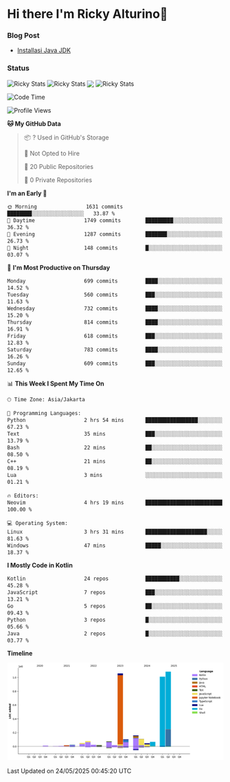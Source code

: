 # Hi there I'm Ricky Alturino👋

### Blog Post

<!-- BLOG-POST-LIST:START -->

- [Installasi Java JDK](https://onirutla.medium.com/installasi-java-jdk-ec701beeb5cb?source=rss-d9d81c918cc9------2)
<!-- BLOG-POST-LIST:END -->

### Status

<img align="center" alt="Ricky Stats" src="https://github-readme-stats.vercel.app/api?username=Alturino&theme=dark&show_icons=true&hide_border=false" />
<img align="center" alt="Ricky Stats" src="https://github-readme-stats.vercel.app/api/top-langs/?username=Alturino&theme=dark&show_icons=true&layout=compact"/>
<img align="center" width="640px" src="https://github-readme-stats.vercel.app/api/wakatime?username=Alturino&layout=compact&hide_border=true&theme=dark">
<img align="center" alt="Ricky Stats" src="https://leetcard.jacoblin.cool/alturino?border=0&radius=20&ext=activity"/>

<!--START_SECTION:waka-->
![Code Time](http://img.shields.io/badge/Code%20Time-1%2C221%20hrs%203%20mins-blue)

![Profile Views](http://img.shields.io/badge/Profile%20Views-0-blue)

**🐱 My GitHub Data** 

> 📦 ? Used in GitHub's Storage 
 > 
> 🚫 Not Opted to Hire
 > 
> 📜 20 Public Repositories 
 > 
> 🔑 0 Private Repositories 
 > 
**I'm an Early 🐤** 

```text
🌞 Morning                1631 commits        ████████░░░░░░░░░░░░░░░░░   33.87 % 
🌆 Daytime                1749 commits        █████████░░░░░░░░░░░░░░░░   36.32 % 
🌃 Evening                1287 commits        ███████░░░░░░░░░░░░░░░░░░   26.73 % 
🌙 Night                  148 commits         █░░░░░░░░░░░░░░░░░░░░░░░░   03.07 % 
```
📅 **I'm Most Productive on Thursday** 

```text
Monday                   699 commits         ████░░░░░░░░░░░░░░░░░░░░░   14.52 % 
Tuesday                  560 commits         ███░░░░░░░░░░░░░░░░░░░░░░   11.63 % 
Wednesday                732 commits         ████░░░░░░░░░░░░░░░░░░░░░   15.20 % 
Thursday                 814 commits         ████░░░░░░░░░░░░░░░░░░░░░   16.91 % 
Friday                   618 commits         ███░░░░░░░░░░░░░░░░░░░░░░   12.83 % 
Saturday                 783 commits         ████░░░░░░░░░░░░░░░░░░░░░   16.26 % 
Sunday                   609 commits         ███░░░░░░░░░░░░░░░░░░░░░░   12.65 % 
```


📊 **This Week I Spent My Time On** 

```text
🕑︎ Time Zone: Asia/Jakarta

💬 Programming Languages: 
Python                   2 hrs 54 mins       █████████████████░░░░░░░░   67.23 % 
Text                     35 mins             ███░░░░░░░░░░░░░░░░░░░░░░   13.79 % 
Bash                     22 mins             ██░░░░░░░░░░░░░░░░░░░░░░░   08.50 % 
C++                      21 mins             ██░░░░░░░░░░░░░░░░░░░░░░░   08.19 % 
Lua                      3 mins              ░░░░░░░░░░░░░░░░░░░░░░░░░   01.21 % 

🔥 Editors: 
Neovim                   4 hrs 19 mins       █████████████████████████   100.00 % 

💻 Operating System: 
Linux                    3 hrs 31 mins       ████████████████████░░░░░   81.63 % 
Windows                  47 mins             █████░░░░░░░░░░░░░░░░░░░░   18.37 % 
```

**I Mostly Code in Kotlin** 

```text
Kotlin                   24 repos            ███████████░░░░░░░░░░░░░░   45.28 % 
JavaScript               7 repos             ███░░░░░░░░░░░░░░░░░░░░░░   13.21 % 
Go                       5 repos             ██░░░░░░░░░░░░░░░░░░░░░░░   09.43 % 
Python                   3 repos             █░░░░░░░░░░░░░░░░░░░░░░░░   05.66 % 
Java                     2 repos             █░░░░░░░░░░░░░░░░░░░░░░░░   03.77 % 
```



**Timeline**

![Lines of Code chart](https://raw.githubusercontent.com/Alturino/Alturino/main/assets/bar_graph.png)


 Last Updated on 24/05/2025 00:45:20 UTC
<!--END_SECTION:waka-->
